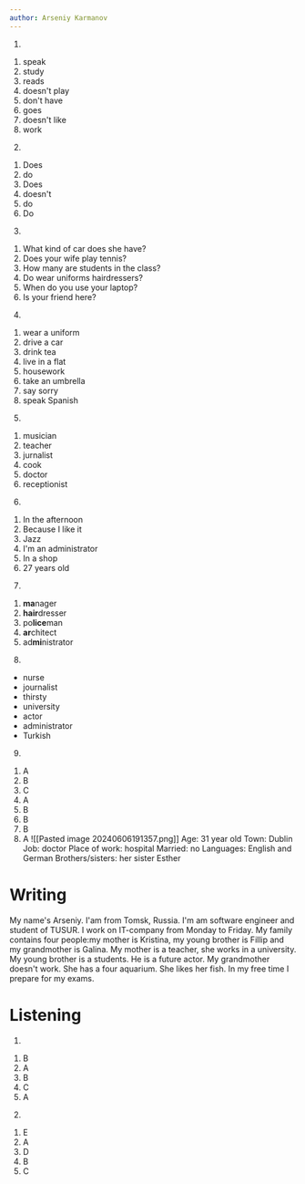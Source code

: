```yaml
---
author: Arseniy Karmanov
---
```


1)
1. speak
2. study
3. reads
4. doesn't play
5. don't have
6. goes
7. doesn't like
8. work
2)
1. Does
2. do
3. Does
4. doesn't
5. do
6. Do
3)
1. What kind of car does she have?
2. Does your wife play tennis?
3. How many are students in the class?
4. Do wear uniforms hairdressers?
5. When do you use your laptop?
6. Is your friend here?
4)
1. wear a uniform
2. drive a car
3. drink tea
4. live in a flat
5. housework
6. take an umbrella
7. say sorry
8. speak Spanish
5)
1. musician
2. teacher
3. jurnalist
4. cook
5. doctor
6. receptionist
6)
1. In the afternoon
2. Because I like it
3. Jazz
4. I'm an administrator
5. In a shop
6. 27 years old
7)
1. **ma**nager
2. **hair**dresser
3. po**lice**man
4. **ar**chitect
5. ad**mi**nistrator
8)
- nurse
- journalist
- thirsty
- university
- actor
- administrator
- Turkish
9)
1. A
2. B
3. C
4. A
5. B
6. B
7. B
8. A
![[Pasted image 20240606191357.png]]
Age: 31 year old
Town: Dublin
Job: doctor
Place of work: hospital
Married: no
Languages: English and German
Brothers/sisters: her sister Esther

# Writing
My name's Arseniy. I'am from Tomsk, Russia.
I'm am software engineer and student of TUSUR.
I work on IT-company from Monday to Friday.
My family contains four people:my mother is Kristina, my young brother is Fillip and my grandmother is Galina.
My mother is a teacher, she works in a university.
My young brother is a students. He is a future actor.
My grandmother doesn't work. She has a four aquarium. She likes her fish.
In my free time I prepare for my exams.

# Listening
1)
1. B 
2. A
3. B
4. C
5. A
2)
1. E
2. A
3. D
4. B
5. C